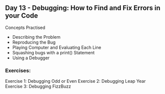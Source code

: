 ## Day 13 - Debugging: How to Find and Fix Errors in your Code
Concepts Practised

- Describing the Problem
- Reproducing the Bug
- Playing Computer and Evaluating Each Line
- Squashing bugs with a print() Statement
- Using a Debugger

### Exercises:

Exercise 1: Debugging Odd or Even
Exercise 2: Debugging Leap Year
Exercise 3: Debugging FizzBuzz